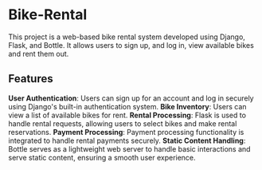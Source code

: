 # Bike-Rental

This project is a web-based bike rental system developed using Django, Flask, and Bottle.
It allows users to sign up, and log in, view available bikes and rent them out. 

## Features
**User Authentication**: Users can sign up for an account and log in securely using Django's built-in authentication system.
**Bike Inventory**: Users can view a list of available bikes for rent.
**Rental Processing**: Flask is used to handle rental requests, allowing users to select bikes and make rental reservations.
**Payment Processing**: Payment processing functionality is integrated to handle rental payments securely.
**Static Content Handling**: Bottle serves as a lightweight web server to handle basic interactions and serve static content, ensuring a smooth user experience.

